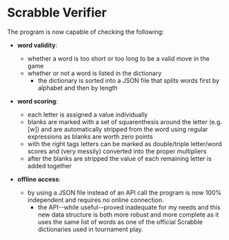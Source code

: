 # Scrabble Verifier
The program is now capable of checking the following:
 
  - **word validity**:
    - whether a word is too short or too long to be a valid move in the game
    - whether or not a word is listed in the dictionary
	    - the dictionary is sorted into a JSON file that splits words first by alphabet and then by length

  - **word scoring**:
    - each letter is assigned a value individually
    - blanks are marked with a set of squarenthesis around the letter (e.g. [w]) and are automatically stripped from the word using regular expressions as blanks are worth zero points
    - with the right tags letters can be marked as double/triple letter/word scores and (very messily) converted into the proper multipliers
    - after the blanks are stripped the value of each remaining letter is added together

  - **offline access**:
    - by using a JSON file instead of an API call the program is now 100% independent and requires no online connection.
	    - the API--while useful--proved inadequate for my needs and this new data structure is both more robust and more complete as it uses the same list of words as one of the official Scrabble dictionaries used in tournament play.
